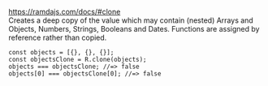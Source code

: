 https://ramdajs.com/docs/#clone <br/>
Creates a deep copy of the value which may contain (nested) Arrays and Objects, Numbers, Strings, Booleans and Dates. Functions are assigned by reference rather than copied.

```
const objects = [{}, {}, {}];
const objectsClone = R.clone(objects);
objects === objectsClone; //=> false
objects[0] === objectsClone[0]; //=> false
```

